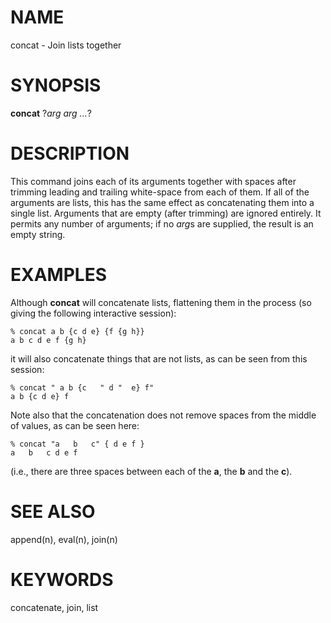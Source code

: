 # NAME

concat - Join lists together

# SYNOPSIS

**concat** ?*arg arg \...*?

# DESCRIPTION

This command joins each of its arguments together with spaces after
trimming leading and trailing white-space from each of them. If all of
the arguments are lists, this has the same effect as concatenating them
into a single list. Arguments that are empty (after trimming) are
ignored entirely. It permits any number of arguments; if no *arg*s are
supplied, the result is an empty string.

# EXAMPLES

Although **concat** will concatenate lists, flattening them in the
process (so giving the following interactive session):

    % concat a b {c d e} {f {g h}}
    a b c d e f {g h}

it will also concatenate things that are not lists, as can be seen from
this session:

    % concat " a b {c   " d "  e} f"
    a b {c d e} f

Note also that the concatenation does not remove spaces from the middle
of values, as can be seen here:

    % concat "a   b   c" { d e f }
    a   b   c d e f

(i.e., there are three spaces between each of the **a**, the **b** and
the **c**).

# SEE ALSO

append(n), eval(n), join(n)

# KEYWORDS

concatenate, join, list
